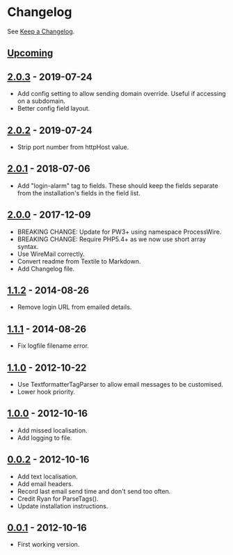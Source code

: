 # **Changelog**

See [Keep a Changelog].


## [Upcoming]

## [2.0.3] - 2019-07-24
- Add config setting to allow sending domain override. Useful if accessing on a subdomain.
- Better config field layout.


## [2.0.2] - 2019-07-24
- Strip port number from httpHost value.


## [2.0.1] - 2018-07-06
- Add "login-alarm" tag to fields. These should keep the fields separate from the installation's fields in the field
  list.


## [2.0.0] - 2017-12-09
- BREAKING CHANGE: Update for PW3+ using namespace ProcessWire.
- BREAKING CHANGE: Require PHP5.4+ as we now use short array syntax.
- Use WireMail correctly.
- Convert readme from Textile to Markdown.
- Add Changelog file.


## [1.1.2] - 2014-08-26
- Remove login URL from emailed details.


## [1.1.1] - 2014-08-26
- Fix logfile filename error.


## [1.1.0] - 2012-10-22
- Use TextformatterTagParser to allow email messages to be customised.
- Lower hook priority.


## [1.0.0] - 2012-10-16
- Add missed localisation.
- Add logging to file.


## [0.0.2] - 2012-10-16
- Add text localisation.
- Add email headers.
- Record last email send time and don't send too often.
- Credit Ryan for ParseTags().
- Update installation instructions.


## [0.0.1] - 2012-10-16
- First working version.


[Semantic Versioning]: https://semver.org/spec/v2.0.0.html
[Keep a Changelog]:    http://keepachangelog.com/en/1.0.0/
[Upcoming]: https://github.com/netcarver/PW-SessionLoginAlarm/compare/2.0.3...HEAD
[2.0.3]: https://github.com/netcarver/PW-SessionLoginAlarm/compare/2.0.2...2.0.3
[2.0.2]: https://github.com/netcarver/PW-SessionLoginAlarm/compare/2.0.1...2.0.2
[2.0.1]: https://github.com/netcarver/PW-SessionLoginAlarm/compare/2.0.0...2.0.1
[2.0.0]: https://github.com/netcarver/PW-SessionLoginAlarm/compare/1.1.2...2.0.0
[1.1.2]: https://github.com/netcarver/PW-SessionLoginAlarm/compare/1.1.1...1.1.2
[1.1.1]: https://github.com/netcarver/PW-SessionLoginAlarm/compare/1.1.0...1.1.1
[1.1.0]: https://github.com/netcarver/PW-SessionLoginAlarm/compare/1.0.0...1.1.0
[1.0.0]: https://github.com/netcarver/PW-SessionLoginAlarm/compare/0.0.2...1.0.0
[0.0.2]: https://github.com/netcarver/PW-SessionLoginAlarm/compare/0.0.1...0.0.2
[0.0.1]: https://github.com/netcarver/PW-SessionLoginAlarm/compare/754963d7344494a70aa920a52a9bcd42d4a8ebd3...0.0.1
